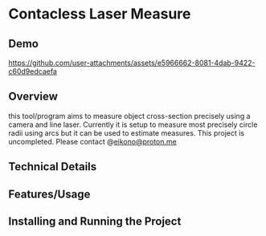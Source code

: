 # Contacless Laser Measure

## Demo
https://github.com/user-attachments/assets/e5966662-8081-4dab-9422-c60d9edcaefa

## Overview
this tool/program aims to measure object cross-section precisely using a camera and line laser. Currently it is setup to measure most precisely circle radii using arcs but it can be used to estimate measures. This project is uncompleted. Please contact @eikono@proton.me

## Technical Details


## Features/Usage


## Installing and Running the Project


